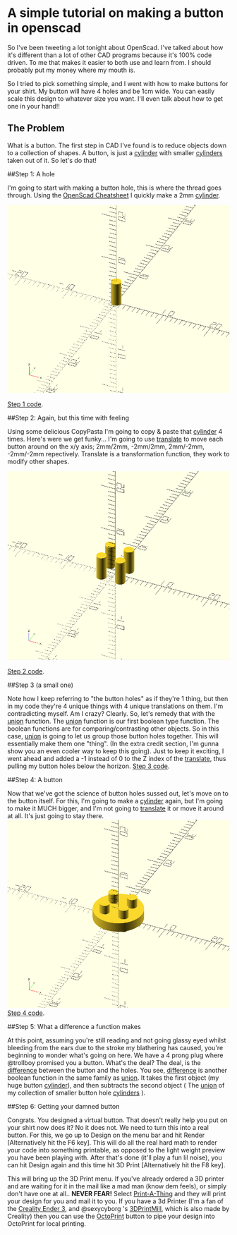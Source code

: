 # A simple tutorial on making a button in openscad

So I've been tweeting a lot tonight about OpenScad.  I've talked about how it's different than a lot of other CAD programs because it's 100% code driven.  To me that makes it easier to both use and learn from.  I should probably put my money where my mouth is.

So I tried to pick something simple, and I went with how to make buttons for your shirt.  My button will have 4 holes and be 1cm wide.  You can easily scale this design to whatever size you want.  I'll even talk about how to get one in your hand!!


## The Problem

What is a button.  The first step in CAD I've found is to reduce objects down to a collection of shapes.  A button, is just a [cylinder](https://en.wikibooks.org/wiki/OpenSCAD_User_Manual/Primitive_Solids#cylinder "cylinder") with smaller [cylinders](https://en.wikibooks.org/wiki/OpenSCAD_User_Manual/Primitive_Solids#cylinder "cylinders") taken out of it.  So let's do that!

##Step 1: A hole

I'm going to start with making a button hole, this is where the thread goes through.  Using the [OpenScad Cheatsheet](https://openscad.org/cheatsheet/ "OpenScad Cheatsheet") I quickly make a 2mm [cylinder](https://en.wikibooks.org/wiki/OpenSCAD_User_Manual/Primitive_Solids#cylinder "cylinder").

[![Step 1, my solitary button hole](https://github.com/trollboy/OpenScad_Button/blob/main/step_1.png?raw=true "Step 1, my solitary button hole")](https://github.com/trollboy/OpenScad_Button/blob/main/step_1.png?raw=true "Step 1, my solitary button hole")

[Step 1 code](https://github.com/trollboy/OpenScad_Button/blob/main/step_1.scad "Step 1 code").

##Step 2: Again, but this time with feeling

Using some delicious CopyPasta I'm going to copy & paste that [cylinder](https://en.wikibooks.org/wiki/OpenSCAD_User_Manual/Primitive_Solids#cylinder "cylinder") 4 times. Here's were we get funky... I'm going to use [translate](https://en.wikibooks.org/wiki/OpenSCAD_User_Manual/Transformations#translate "translate") to move each button around on the x/y axis; 2mm/2mm, -2mm/2mm, 2mm/-2mm, -2mm/-2mm repectively.  Translate is a transformation function, they work to modify other shapes.

[![Step 2, And then there were 4](https://github.com/trollboy/OpenScad_Button/blob/main/step_2.png?raw=true "Step 2, And then there were 4")](https://github.com/trollboy/OpenScad_Button/blob/main/step_2.png?raw=true "Step 2, And then there were 4")

[Step 2 code](http://github.com "Step 2 code").

##Step 3 (a small one)

Note how I keep referring to "the button holes" as if they're 1 thing, but then in my code they're 4 unique things with 4 unique translations on them.  I'm contradicting myself. Am I crazy? Clearly.  So, let's remedy that with the [union](https://en.wikibooks.org/wiki/OpenSCAD_User_Manual/CSG_Modelling#union "union") function.   The [union](https://en.wikibooks.org/wiki/OpenSCAD_User_Manual/CSG_Modelling#union "union") function is our first boolean type function. The boolean functions are for comparing/contrasting other objects.  So in this case, [union](https://en.wikibooks.org/wiki/OpenSCAD_User_Manual/CSG_Modelling#union "union") is going to let us group those button holes together. This will essentially make them one "thing".  (In the extra credit section, I'm gunna show you an even cooler way to keep this going).  Just to keep it exciting, I went ahead and added a -1 instead of 0 to the Z index of the [translate](https://en.wikibooks.org/wiki/OpenSCAD_User_Manual/Transformations#translate "translate"), thus pulling my button holes below the horizon. 
[Step 3 code](https://github.com/trollboy/OpenScad_Button/blob/main/step_3.scad "Step 3 code").

##Step 4: A button

Now that we've got the science of button holes sussed out, let's move on to the button itself.  For this, I'm going to make a  [cylinder](https://en.wikibooks.org/wiki/OpenSCAD_User_Manual/Primitive_Solids#cylinder "cylinder") again, but I'm going to make it MUCH bigger, and I'm not going to  [translate](https://en.wikibooks.org/wiki/OpenSCAD_User_Manual/Transformations#translate "translate") it or move it around at all.  It's just going to stay there.
[![Step 4, Now with more button!](https://github.com/trollboy/OpenScad_Button/blob/main/step_4.png?raw=true "Step 4, Now with more button!")](https://github.com/trollboy/OpenScad_Button/blob/main/step_4.png?raw=true "Step 4, Now with more button!")
[Step 4 code](https://github.com/trollboy/OpenScad_Button/blob/main/step_4.scad "Step 4 code").

##Step 5: What a difference a function makes

At this point, assuming you're still reading and not going glassy eyed whilst bleeding from the ears due to the stroke my blathering has caused, you're beginning to wonder what's going on here.  We have a 4 prong plug where @trollboy promised you a button. What's the deal?  The deal, is the [difference](https://en.wikibooks.org/wiki/OpenSCAD_User_Manual/CSG_Modelling#difference "difference") between the button and the holes.  You see, [difference](https://en.wikibooks.org/wiki/OpenSCAD_User_Manual/CSG_Modelling#difference "difference") is another boolean function in the same family as [union](https://en.wikibooks.org/wiki/OpenSCAD_User_Manual/CSG_Modelling#union "union").  It takes the first object (my huge button [cylinder](https://en.wikibooks.org/wiki/OpenSCAD_User_Manual/Primitive_Solids#cylinder "cylinder")), and then subtracts the second object ( The [union](https://en.wikibooks.org/wiki/OpenSCAD_User_Manual/CSG_Modelling#union "union") of my collection of smaller button hole [cylinders](https://en.wikibooks.org/wiki/OpenSCAD_User_Manual/Primitive_Solids#cylinder "cylinders")  ).

##Step 6: Getting your damned button

Congrats. You designed a virtual button.  That doesn't really help you put on your shirt now does it? No it does not.  We need to turn this into a real button.  For this, we go up to Design on the menu bar and hit Render [Alternatively hit the F6 key].  This will do all the real hard math to render your code into something printable, as opposed to the light weight preview you have been playing with.  After that's done (it'll play a fun lil noise), you can hit Design again and this time hit 3D Print  [Alternatively hit the F8 key]. 

This will bring up the 3D Print menu.  If you've already ordered a 3D printer and are waiting for it in the mail like a mad man (know dem feels), or simply don't have one at all.. **NEVER FEAR!**  Select [Print-A-Thing](https://printathing.com/ "Print-A-Thing") and they will print your design for you and mail it to you.  If you have a 3d Printer (I'm a fan of the [Creality Ender 3](https://www.creality.com/goods-detail/ender-3-v2-3d-printer "Creality Ender 3"), and @sexycyborg 's [3DPrintMill](https://www.creality.com/goods-detail/creality-3dprintmill-3d-printer "3DPrintMill"), which is also made by Creality) then you can use the [OctoPrint](https://octoprint.org/ "OctoPrint") button to pipe your design into OctoPrint for local printing.  

